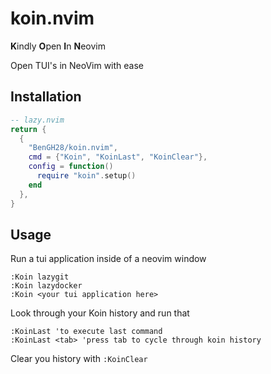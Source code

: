 # koin.nvim

**K**indly **O**pen **I**n **N**eovim

Open TUI's in NeoVim with ease

## Installation
```lua
-- lazy.nvim
return {
  {
    "BenGH28/koin.nvim",
    cmd = {"Koin", "KoinLast", "KoinClear"},
    config = function()
      require "koin".setup()
    end
  },
}
```

## Usage

Run a tui application inside of a neovim window
```vim
:Koin lazygit
:Koin lazydocker
:Koin <your tui application here>
```

Look through your Koin history and run that
```vim
:KoinLast 'to execute last command
:KoinLast <tab> 'press tab to cycle through koin history
```

Clear you history with `:KoinClear`
